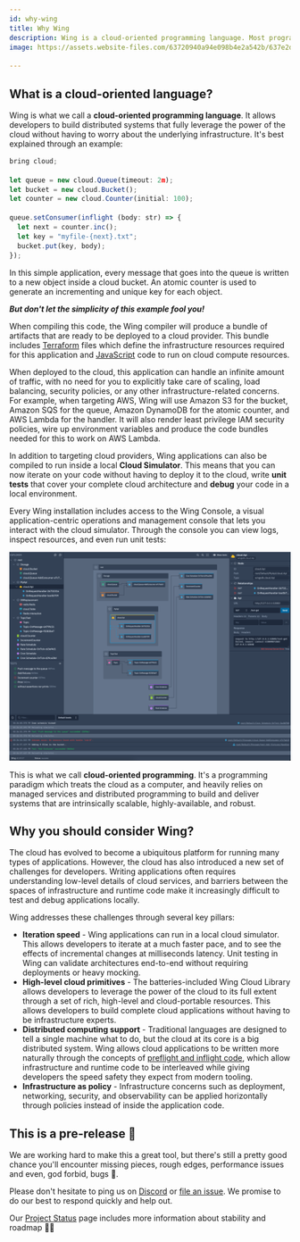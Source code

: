 ```yaml
---
id: why-wing
title: Why Wing
description: Wing is a cloud-oriented programming language. Most programming languages think about computers as individual machines. In Wing, the cloud is the computer.
image: https://assets.website-files.com/63720940a94e098b4e2a542b/637e2d5495f59f7654160773_Social%20thumbnail.png

---
```



## What is a cloud-oriented language?

Wing is what we call a **cloud-oriented programming language**. It allows
developers to build distributed systems that fully leverage the power of the
cloud without having to worry about the underlying infrastructure.
It's best explained through an example:


```js
bring cloud;

let queue = new cloud.Queue(timeout: 2m);
let bucket = new cloud.Bucket();
let counter = new cloud.Counter(initial: 100);

queue.setConsumer(inflight (body: str) => {
  let next = counter.inc();
  let key = "myfile-{next}.txt";
  bucket.put(key, body);
});
```

In this simple application, every message that goes into the queue is written to
a new object inside a cloud bucket. An atomic counter is used to generate an
incrementing and unique key for each object.

***But don't let the simplicity of this example fool you!***

When compiling this code, the Wing compiler will produce a bundle of artifacts
that are ready to be deployed to a cloud provider. This bundle includes
[Terraform] files which define the infrastructure resources required for this
application and [JavaScript] code to run on cloud compute resources.

When deployed to the cloud, this application can handle an infinite amount of
traffic, with no need for you to explicitly take care of scaling, load
balancing, security policies, or any other infrastructure-related concerns. For
example, when targeting AWS, Wing will use Amazon S3 for the bucket, Amazon SQS
for the queue, Amazon DynamoDB for the atomic counter, and AWS Lambda for the
handler. It will also render least privilege IAM security policies, wire up
environment variables and produce the code bundles needed for this to work on AWS Lambda.

In addition to targeting cloud providers, Wing applications can also be compiled
to run inside a local **Cloud Simulator**. This means that you can now iterate
on your code without having to deploy it to the cloud, write **unit tests** that
cover your complete cloud architecture and **debug** your code in a local
environment.

Every Wing installation includes access to the Wing Console, a visual application-centric operations and management console that lets you interact with the cloud simulator.
Through the console you can view logs, inspect resources, and even run unit tests:

![Wing Console screenshot](../06-tools/console-demo-1.png)

This is what we call **cloud-oriented programming**. It's a programming paradigm
which treats the cloud as a computer, and heavily relies on managed services and
distributed programming to build and deliver systems that are intrinsically
scalable, highly-available, and robust.

## Why you should consider Wing?

The cloud has evolved to become a ubiquitous platform for running many types of applications.
However, the cloud has also introduced a new set of challenges for developers.
Writing applications often requires understanding low-level details of cloud services, and barriers between the spaces of infrastructure and runtime code make it increasingly difficult to test and debug applications locally.

Wing addresses these challenges through several key pillars:

* **Iteration speed** - Wing applications can run in a local cloud simulator.
  This allows developers to iterate at a much faster pace, and to see the
  effects of incremental changes at milliseconds latency.
  Unit testing in Wing can validate architectures end-to-end without requiring deployments or heavy mocking.
* **High-level cloud primitives** - The batteries-included Wing Cloud Library allows developers to leverage the power of the cloud
  to its full extent through a set of rich, high-level and cloud-portable
  resources. This allows developers to build complete cloud applications without
  having to be infrastructure experts.
* **Distributed computing support** - Traditional languages are designed to tell a single machine what to do, but the cloud at its core is a big distributed system.
  Wing allows cloud applications to be written more naturally through the concepts of [preflight and inflight code](https://www.winglang.io/docs/concepts/inflights), which allow infrastructure and runtime code to be interleaved while
  giving developers the speed safety they expect from modern tooling.
* **Infrastructure as policy** - Infrastructure concerns such as deployment,
  networking, security, and observability can be applied horizontally through
  policies instead of inside the application code.

## This is a pre-release 🧪

We are working hard to make this a great tool, but there's still a pretty good 
chance you'll encounter missing pieces, rough edges, performance issues and even,
god forbid, bugs 🐞. 

Please don't hesitate to ping us on [Discord](https://t.winglang.io/discord) or 
[file an issue](https://github.com/winglang/wing). We promise to do our best to
respond quickly and help out.

Our <a href="https://www.winglang.io/contributing/status">Project Status</a> page includes
more information about stability and roadmap 👷‍♀️ 

[Terraform]: https://www.terraform.io/
[JavaScript]: https://developer.mozilla.org/en-US/docs/Web/JavaScript
